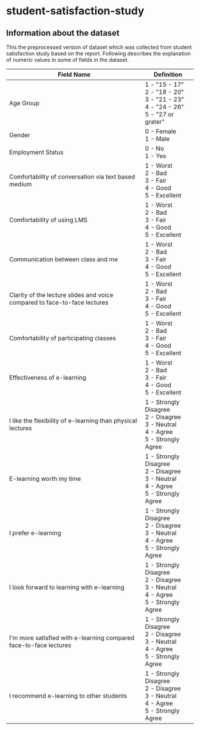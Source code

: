 # student-satisfaction-study

## Information about the dataset
This the preprocessed version of dataset which was collected from student satisfaction study based on the report. Following describes the explanation of numeric values in some of fields in the dataset.

| Field Name | Definition |
|------------|---------------|
| Age Group |  1 - "15 - 17" <br> 2 - "18 - 20" <br> 3 - "21 - 23" <br> 4 - "24 - 26" <br> 5 - "27 or grater" |
| Gender |  0 - Female <br> 1 - Male |
| Employment Status |  0 - No <br> 1 - Yes |
| Comfortability of conversation via text based medium |  1 - Worst <br> 2 - Bad <br> 3 - Fair <br> 4 - Good <br> 5 - Excellent |
| Comfortability of using LMS |  1 - Worst <br> 2 - Bad <br> 3 - Fair <br> 4 - Good <br> 5 - Excellent |
| Communication between class and me |  1 - Worst <br> 2 - Bad <br> 3 - Fair <br> 4 - Good <br> 5 - Excellent |
| Clarity of the lecture slides and voice compared to face-to-face lectures |  1 - Worst <br> 2 - Bad <br> 3 - Fair <br> 4 - Good <br> 5 - Excellent |
| Comfortability of participating classes 	 |  1 - Worst <br> 2 - Bad <br> 3 - Fair <br> 4 - Good <br> 5 - Excellent |
| Effectiveness of e-learning |  1 - Worst <br> 2 - Bad <br> 3 - Fair <br> 4 - Good <br> 5 - Excellent |
| I like the flexibility of e-learning than physical lectures |  1 - Strongly Disagree <br> 2 - Disagree <br> 3 - Neutral <br> 4 - Agree <br> 5 - Strongly Agree |
| E-learning worth my time |  1 - Strongly Disagree <br> 2 - Disagree <br> 3 - Neutral <br> 4 - Agree <br> 5 - Strongly Agree |
| I prefer e-learning |  1 - Strongly Disagree <br> 2 - Disagree <br> 3 - Neutral <br> 4 - Agree <br> 5 - Strongly Agree |
| I look forward to learning with e-learning |  1 - Strongly Disagree <br> 2 - Disagree <br> 3 - Neutral <br> 4 - Agree <br> 5 - Strongly Agree |
| I'm more satisfied with e-learning compared face-to-face lectures |  1 - Strongly Disagree <br> 2 - Disagree <br> 3 - Neutral <br> 4 - Agree <br> 5 - Strongly Agree |
| I recommend e-learning to other students |  1 - Strongly Disagree <br> 2 - Disagree <br> 3 - Neutral <br> 4 - Agree <br> 5 - Strongly Agree |
